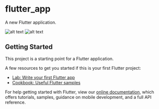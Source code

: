 # flutter_app

A new Flutter application.

![alt text](https://raw.githubusercontent.com/victormdev/study-flutter/main/images/print1.jpg)
![alt text](https://raw.githubusercontent.com/victormdev/study-flutter/main/images/print2.jpg)

## Getting Started

This project is a starting point for a Flutter application.

A few resources to get you started if this is your first Flutter project:

- [Lab: Write your first Flutter app](https://flutter.dev/docs/get-started/codelab)
- [Cookbook: Useful Flutter samples](https://flutter.dev/docs/cookbook)

For help getting started with Flutter, view our
[online documentation](https://flutter.dev/docs), which offers tutorials,
samples, guidance on mobile development, and a full API reference.
